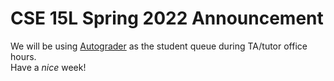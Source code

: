 # CSE 15L Spring 2022 Announcement
We will be using [Autograder](https://autograder.ucsd.edu) as the student queue during TA/tutor office hours.  
Have a _nice_ week!
